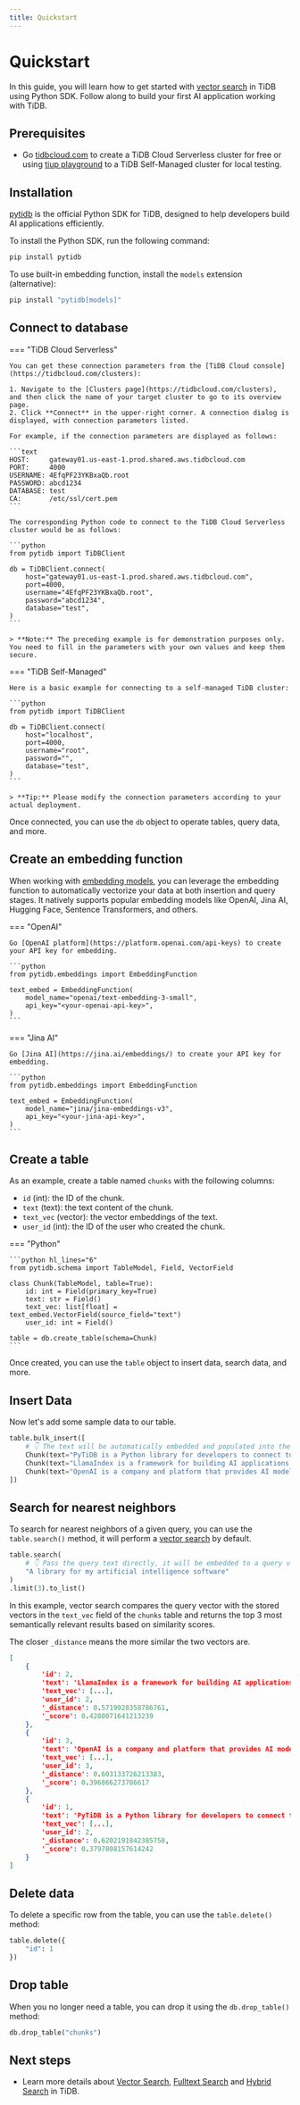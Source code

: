```yaml
---
title: Quickstart
---
```


# Quickstart

In this guide, you will learn how to get started with [vector search](./concepts/vector-search.md) in TiDB using Python SDK. Follow along to build your first AI application working with TiDB.

## Prerequisites

- Go [tidbcloud.com](https://tidbcloud.com/) to create a TiDB Cloud Serverless cluster for free or using [tiup playground](https://docs.pingcap.com/tidb/stable/quick-start-with-tidb/#deploy-a-local-test-cluster) to a TiDB Self-Managed cluster for local testing.

## Installation

[pytidb](https://github.com/pingcap/pytidb) is the official Python SDK for TiDB, designed to help developers build AI applications efficiently.

To install the Python SDK, run the following command:

```bash
pip install pytidb
```

To use built-in embedding function, install the `models` extension (alternative):

```bash
pip install "pytidb[models]"
```

## Connect to database

=== "TiDB Cloud Serverless"

    You can get these connection parameters from the [TiDB Cloud console](https://tidbcloud.com/clusters):

    1. Navigate to the [Clusters page](https://tidbcloud.com/clusters), and then click the name of your target cluster to go to its overview page.
    2. Click **Connect** in the upper-right corner. A connection dialog is displayed, with connection parameters listed.

    For example, if the connection parameters are displayed as follows:

    ```text
    HOST:     gateway01.us-east-1.prod.shared.aws.tidbcloud.com
    PORT:     4000
    USERNAME: 4EfqPF23YKBxaQb.root
    PASSWORD: abcd1234
    DATABASE: test
    CA:       /etc/ssl/cert.pem
    ```

    The corresponding Python code to connect to the TiDB Cloud Serverless cluster would be as follows:

    ```python
    from pytidb import TiDBClient

    db = TiDBClient.connect(
        host="gateway01.us-east-1.prod.shared.aws.tidbcloud.com",
        port=4000,
        username="4EfqPF23YKBxaQb.root",
        password="abcd1234",
        database="test",
    )
    ```

    > **Note:** The preceding example is for demonstration purposes only. You need to fill in the parameters with your own values and keep them secure.

=== "TiDB Self-Managed"

    Here is a basic example for connecting to a self-managed TiDB cluster:

    ```python
    from pytidb import TiDBClient

    db = TiDBClient.connect(
        host="localhost",
        port=4000,
        username="root",
        password="",
        database="test",
    )
    ```

    > **Tip:** Please modify the connection parameters according to your actual deployment.

Once connected, you can use the `db` object to operate tables, query data, and more. 

## Create an embedding function

When working with [embedding models](./concepts/vector-search.md#embedding-model), you can leverage the embedding function to automatically vectorize your data at both insertion and query stages. It natively supports popular embedding models like OpenAI, Jina AI, Hugging Face, Sentence Transformers, and others.

=== "OpenAI"

    Go [OpenAI platform](https://platform.openai.com/api-keys) to create your API key for embedding.

    ```python
    from pytidb.embeddings import EmbeddingFunction

    text_embed = EmbeddingFunction(
        model_name="openai/text-embedding-3-small",
        api_key="<your-openai-api-key>",
    )
    ```

=== "Jina AI"

    Go [Jina AI](https://jina.ai/embeddings/) to create your API key for embedding.

    ```python
    from pytidb.embeddings import EmbeddingFunction

    text_embed = EmbeddingFunction(
        model_name="jina/jina-embeddings-v3",
        api_key="<your-jina-api-key>",
    )
    ```

## Create a table

As an example, create a table named `chunks` with the following columns:

- `id` (int): the ID of the chunk.
- `text` (text): the text content of the chunk.
- `text_vec` (vector): the vector embeddings of the text.
- `user_id` (int): the ID of the user who created the chunk.

=== "Python"

    ```python hl_lines="6"
    from pytidb.schema import TableModel, Field, VectorField

    class Chunk(TableModel, table=True):
        id: int = Field(primary_key=True)
        text: str = Field()
        text_vec: list[float] = text_embed.VectorField(source_field="text")
        user_id: int = Field()

    table = db.create_table(schema=Chunk)
    ```

Once created, you can use the `table` object to insert data, search data, and more.

## Insert Data

Now let's add some sample data to our table. 

```python
table.bulk_insert([
    # 👇 The text will be automatically embedded and populated into the `text_vec` field.
    Chunk(text="PyTiDB is a Python library for developers to connect to TiDB.", user_id=2),
    Chunk(text="LlamaIndex is a framework for building AI applications.", user_id=2),
    Chunk(text="OpenAI is a company and platform that provides AI models service and tools.", user_id=3),
])
```


## Search for nearest neighbors

To search for nearest neighbors of a given query, you can use the `table.search()` method, it will perform a [vector search](./guides/vector-search.md) by default.

```python
table.search(
    # 👇 Pass the query text directly, it will be embedded to a query vector automatically.
    "A library for my artificial intelligence software"
)
.limit(3).to_list()
```

In this example, vector search compares the query vector with the stored vectors in the `text_vec` field of the `chunks` table and returns the top 3 most semantically relevant results based on similarity scores.

The closer `_distance` means the more similar the two vectors are.

```json title="Expected output"
[
    {
        'id': 2,
        'text': 'LlamaIndex is a framework for building AI applications.',
        'text_vec': [...],
        'user_id': 2,
        '_distance': 0.5719928358786761,
        '_score': 0.4280071641213239
    },
    {
        'id': 3,
        'text': 'OpenAI is a company and platform that provides AI models service and tools.',
        'text_vec': [...],
        'user_id': 3,
        '_distance': 0.603133726213383,
        '_score': 0.396866273786617
    },
    {
        'id': 1,
        'text': 'PyTiDB is a Python library for developers to connect to TiDB.',
        'text_vec': [...],
        'user_id': 2,
        '_distance': 0.6202191842385758,
        '_score': 0.3797808157614242
    }
]
```

## Delete data

To delete a specific row from the table, you can use the `table.delete()` method:

```python
table.delete({
    "id": 1
})
```

## Drop table

When you no longer need a table, you can drop it using the `db.drop_table()` method:

```python
db.drop_table("chunks")
```

## Next steps

- Learn more details about [Vector Search](./guides/vector-search.md), [Fulltext Search](./guides/fulltext-search.md) and [Hybrid Search](./guides/hybrid-search.md) in TiDB.

